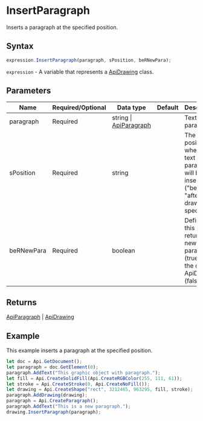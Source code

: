 # InsertParagraph

Inserts a paragraph at the specified position.

## Syntax

```javascript
expression.InsertParagraph(paragraph, sPosition, beRNewPara);
```

`expression` - A variable that represents a [ApiDrawing](../ApiDrawing.md) class.

## Parameters

| **Name** | **Required/Optional** | **Data type** | **Default** | **Description** |
| ------------- | ------------- | ------------- | ------------- | ------------- |
| paragraph | Required | string \| [ApiParagraph](../../ApiParagraph/ApiParagraph.md) |  | Text or paragraph. |
| sPosition | Required | string |  | The position where the text or paragraph will be inserted ("before" or "after" the drawing specified). |
| beRNewPara | Required | boolean |  | Defines if this method returns a new paragraph (true) or the current ApiDrawing (false). |

## Returns

[ApiParagraph](../../ApiParagraph/ApiParagraph.md) \| [ApiDrawing](../../ApiDrawing/ApiDrawing.md)

## Example

This example inserts a paragraph at the specified position.

```javascript editor-
let doc = Api.GetDocument();
let paragraph = doc.GetElement(0);
paragraph.AddText("This graphic object with paragraph.");
let fill = Api.CreateSolidFill(Api.CreateRGBColor(255, 111, 61));
let stroke = Api.CreateStroke(0, Api.CreateNoFill());
let drawing = Api.CreateShape("rect", 3212465, 963295, fill, stroke);
paragraph.AddDrawing(drawing);
paragraph = Api.CreateParagraph();
paragraph.AddText("This is a new paragraph.");
drawing.InsertParagraph(paragraph);
```
